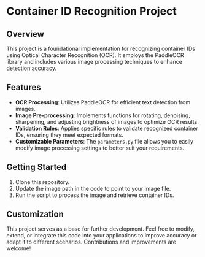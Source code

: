 # Container ID Recognition Project

## Overview
This project is a foundational implementation for recognizing container IDs using Optical Character Recognition (OCR). It employs the PaddleOCR library and includes various image processing techniques to enhance detection accuracy.

## Features
- **OCR Processing**: Utilizes PaddleOCR for efficient text detection from images.
- **Image Pre-processing**: Implements functions for rotating, denoising, sharpening, and adjusting brightness of images to optimize OCR results.
- **Validation Rules**: Applies specific rules to validate recognized container IDs, ensuring they meet expected formats.
- **Customizable Parameters**: The `parameters.py` file allows you to easily modify image processing settings to better suit your requirements.

## Getting Started
1. Clone this repository.
2. Update the image path in the code to point to your image file.
3. Run the script to process the image and retrieve container IDs.

## Customization
This project serves as a base for further development. Feel free to modify, extend, or integrate this code into your applications to improve accuracy or adapt it to different scenarios. Contributions and improvements are welcome!
